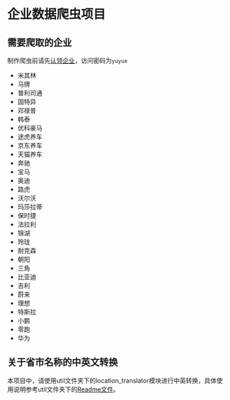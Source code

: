 # 企业数据爬虫项目

## 需要爬取的企业

制作爬虫前请先[认领企业](http://zhoukeming.mikecrm.com/zVxC0HQ)，访问密码为`yuyue`

* 米其林
* 马牌
* 普利司通
* 固特异
* 邓禄普
* 韩泰
* 优科豪马
* 途虎养车
* 京东养车
* 天猫养车
* 奔驰
* 宝马
* 奥迪
* 路虎
* 沃尔沃
* 玛莎拉蒂
* 保时捷
* 法拉利
* 锦湖
* 玲珑
* 耐克森
* 朝阳
* 三角
* 比亚迪
* 吉利
* 蔚来
* 理想
* 特斯拉
* 小鹏
* 零跑
* 华为

## 关于省市名称的中英文转换

本项目中，请使用util文件夹下的location_translator模块进行中英转换，具体使用说明参考util文件夹下的[Readme文件](/scripts/util/readme.md)。